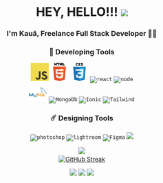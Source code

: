 <h1 align="center">HEY, HELLO!!! <img src="https://raw.githubusercontent.com/nixin72/nixin72/master/wave.gif" height="52px"></h1>

<div align="center">
  <h3>I'm Kauã, Freelance Full Stack Developer 👨‍💻</h3>
</div>

<div align="center">
  <h3>🚀 Developing Tools</h3>
  <code><img height="42" src="https://raw.githubusercontent.com/github/explore/80688e429a7d4ef2fca1e82350fe8e3517d3494d/topics/javascript/javascript.png" alt="Javascript"/></code>
  <code><img height="42" src="https://raw.githubusercontent.com/github/explore/80688e429a7d4ef2fca1e82350fe8e3517d3494d/topics/html/html.png" alt="HTML5"/></code>
  <code><img height="42" src="https://raw.githubusercontent.com/github/explore/80688e429a7d4ef2fca1e82350fe8e3517d3494d/topics/css/css.png" alt="CSS"/></code>
  <code><img height="42" src="https://upload.wikimedia.org/wikipedia/commons/thumb/a/a7/React-icon.svg/1200px-React-icon.svg.png" alt="react"/></code>
  <code><img height="42" src="https://camo.githubusercontent.com/900baefb89e187c8b32cdbb3b440d1502fe8f30a1a335cc5dc5868af0142f8b1/68747470733a2f2f63646e2e6a7364656c6976722e6e65742f67682f64657669636f6e732f64657669636f6e2f69636f6e732f6e6f64656a732f6e6f64656a732d6f726967696e616c2e737667" alt="node"></code><br>
  <code><img height="42" src="https://raw.githubusercontent.com/devicons/devicon/master/icons/mysql/mysql-original-wordmark.svg" alt="sql"/></code>
  <code><img height="42" src="https://camo.githubusercontent.com/7c2f6c198780a56de18afde538d2856e4e197ef4df3aa77c6dd1799b01289959/68747470733a2f2f63646e2e6a7364656c6976722e6e65742f67682f64657669636f6e732f64657669636f6e2f69636f6e732f6d6f6e676f64622f6d6f6e676f64622d706c61696e2d776f72646d61726b2e737667" alt="MongoDb"/></code>
  <code><img height="42" src="https://ionicframework.com/img/meta/logo.png" alt="Ionic"/></code>
  <code><img height="32" src="https://upload.wikimedia.org/wikipedia/commons/thumb/d/d5/Tailwind_CSS_Logo.svg/600px-Tailwind_CSS_Logo.svg.png?20211001194333" alt="Tailwind"/></code>

  <h3>☄️ Designing Tools</h3>
  <code><img height="42" src="https://seeklogo.com/images/A/adobe-photoshop-logo-7B88D7B5AA-seeklogo.com.png"  alt="photoshop"/></code>
  <code><img height="42" src="https://play-lh.googleusercontent.com/RGvuFCqPOIiR1i9QDN6-HNt5nOuWj4zuqQduxnJn0ughdo-yhAJNG1r6W1A3Fc6Z9w=w240-h480-rw" alt="lightroom"/></code>
  <code><img height="32" src="https://www.vectorlogo.zone/logos/figma/figma-icon.svg" alt="Figma"/></code>

  <img src="https://user-images.githubusercontent.com/73097560/115834477-dbab4500-a447-11eb-908a-139a6edaec5c.gif">   

  <br>

<!--
  [![spotify-github-profile](https://spotify-github-profile.vercel.app/api/view?uid=endman879&cover_image=true&theme=novatorem&show_offline=true&background_color=000000&bar_color=2f0995&bar_color_cover=false)](https://github.com/kittinan/spotify-github-profile)
-->

  <div align="center">

  <a href="https://github.com/Kc1t"><img height="170em" src="https://github-readme-stats.vercel.app/api/top-langs/?username=kc1t&layout=compact&langs_count=7&theme=radical"/>
  <br/>
  [![GitHub Streak](https://github-readme-streak-stats.herokuapp.com/?user=Kc1t&theme=radical)](https://git.io/streak-stats) 


  </div>

  <div align="center"> 
    <a href="https://www.behance.net/Kc_16?tracking_source=search_users|kau%C3%A3%20miguel" target="_blank" ><img src="https://img.shields.io/badge/Behance-1769ff?style=for-the-badge&logo=behance&logoColor=white" target="_blank"></a>
    <a href="https://z-p42.www.instagram.com/kaua_mtds/?hl=af" target="_blank" ><img src="https://img.shields.io/badge/-Instagram-%23E4405F?style=for-the-badge&logo=instagram&logoColor=white" target="_blank"></a>
    <a href="https://www.linkedin.com/in/kau%C3%A3-miguel-a107b71b9"><img src="https://img.shields.io/badge/-LinkedIn-%230077B5?style=for-the-badge&logo=linkedin&logoColor=white" target="_blank"></a>
  </div>
</div>
